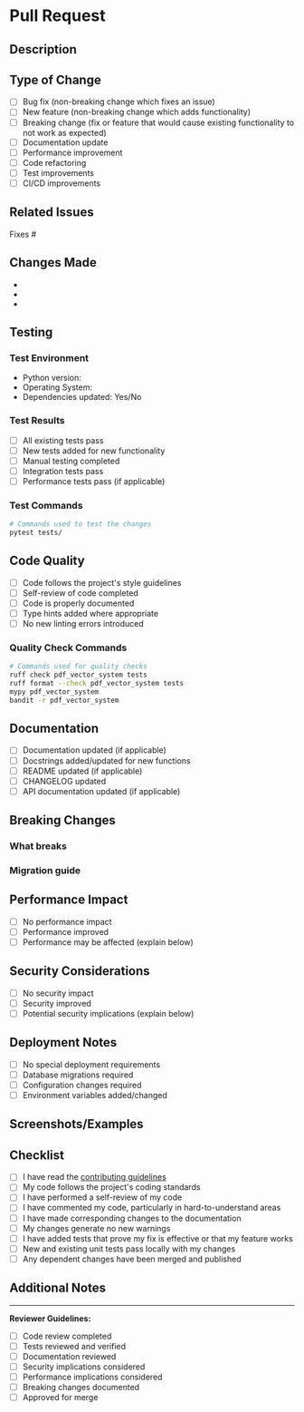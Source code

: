 # Pull Request

## Description

<!-- Provide a brief description of the changes in this PR -->

## Type of Change

<!-- Mark the relevant option with an "x" -->

- [ ] Bug fix (non-breaking change which fixes an issue)
- [ ] New feature (non-breaking change which adds functionality)
- [ ] Breaking change (fix or feature that would cause existing functionality to not work as expected)
- [ ] Documentation update
- [ ] Performance improvement
- [ ] Code refactoring
- [ ] Test improvements
- [ ] CI/CD improvements

## Related Issues

<!-- Link to related issues using "Fixes #123" or "Closes #123" -->

Fixes #

## Changes Made

<!-- Provide a detailed list of changes made -->

-
-
-

## Testing

<!-- Describe the tests you ran to verify your changes -->

### Test Environment

- Python version:
- Operating System:
- Dependencies updated: Yes/No

### Test Results

- [ ] All existing tests pass
- [ ] New tests added for new functionality
- [ ] Manual testing completed
- [ ] Integration tests pass
- [ ] Performance tests pass (if applicable)

### Test Commands

```bash
# Commands used to test the changes
pytest tests/
```

## Code Quality

<!-- Confirm code quality checks -->

- [ ] Code follows the project's style guidelines
- [ ] Self-review of code completed
- [ ] Code is properly documented
- [ ] Type hints added where appropriate
- [ ] No new linting errors introduced

### Quality Check Commands

```bash
# Commands used for quality checks
ruff check pdf_vector_system tests
ruff format --check pdf_vector_system tests
mypy pdf_vector_system
bandit -r pdf_vector_system
```

## Documentation

<!-- Documentation updates -->

- [ ] Documentation updated (if applicable)
- [ ] Docstrings added/updated for new functions
- [ ] README updated (if applicable)
- [ ] CHANGELOG updated
- [ ] API documentation updated (if applicable)

## Breaking Changes

<!-- If this is a breaking change, describe what breaks and how to migrate -->

### What breaks

### Migration guide

## Performance Impact

<!-- Describe any performance implications -->

- [ ] No performance impact
- [ ] Performance improved
- [ ] Performance may be affected (explain below)

## Security Considerations

<!-- Describe any security implications -->

- [ ] No security impact
- [ ] Security improved
- [ ] Potential security implications (explain below)

## Deployment Notes

<!-- Any special deployment considerations -->

- [ ] No special deployment requirements
- [ ] Database migrations required
- [ ] Configuration changes required
- [ ] Environment variables added/changed

## Screenshots/Examples

<!-- If applicable, add screenshots or code examples -->

## Checklist

<!-- Final checklist before submitting -->

- [ ] I have read the [contributing guidelines](../docs/development/contributing.md)
- [ ] My code follows the project's coding standards
- [ ] I have performed a self-review of my code
- [ ] I have commented my code, particularly in hard-to-understand areas
- [ ] I have made corresponding changes to the documentation
- [ ] My changes generate no new warnings
- [ ] I have added tests that prove my fix is effective or that my feature works
- [ ] New and existing unit tests pass locally with my changes
- [ ] Any dependent changes have been merged and published

## Additional Notes

<!-- Any additional information for reviewers -->

---

**Reviewer Guidelines:**

- [ ] Code review completed
- [ ] Tests reviewed and verified
- [ ] Documentation reviewed
- [ ] Security implications considered
- [ ] Performance implications considered
- [ ] Breaking changes documented
- [ ] Approved for merge
